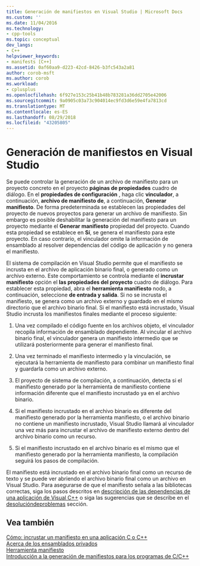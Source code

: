```yaml
---
title: Generación de manifiestos en Visual Studio | Microsoft Docs
ms.custom: ''
ms.date: 11/04/2016
ms.technology:
- cpp-tools
ms.topic: conceptual
dev_langs:
- C++
helpviewer_keywords:
- manifests [C++]
ms.assetid: 0af60aa9-d223-42cd-8426-b3fc543a2a81
author: corob-msft
ms.author: corob
ms.workload:
- cplusplus
ms.openlocfilehash: 6f927e153c25b41b48b783281a36dd2705e42006
ms.sourcegitcommit: 9a0905c03a73c904014ec9fd3d6e59e4fa7813cd
ms.translationtype: MT
ms.contentlocale: es-ES
ms.lasthandoff: 08/29/2018
ms.locfileid: "43205805"
---
```

# <a name="manifest-generation-in-visual-studio"></a>Generación de manifiestos en Visual Studio
Se puede controlar la generación de un archivo de manifiesto para un proyecto concreto en el proyecto **páginas de propiedades** cuadro de diálogo. En el **propiedades de configuración** , haga clic **vinculador**, a continuación, **archivo de manifiesto de**, a continuación, **Generar manifiesto**. De forma predeterminada se establecen las propiedades del proyecto de nuevos proyectos para generar un archivo de manifiesto. Sin embargo es posible deshabilitar la generación del manifiesto para un proyecto mediante el **Generar manifiesto** propiedad del proyecto. Cuando esta propiedad se establece en **Sí**, se genera el manifiesto para este proyecto. En caso contrario, el vinculador omite la información de ensamblado al resolver dependencias del código de aplicación y no genera el manifiesto.  
  
 El sistema de compilación en Visual Studio permite que el manifiesto se incrusta en el archivo de aplicación binario final, o generado como un archivo externo. Este comportamiento se controla mediante el **incrustar manifiesto** opción el **las propiedades del proyecto** cuadro de diálogo. Para establecer esta propiedad, abra el **herramienta manifiesto** nodo, a continuación, seleccione **de entrada y salida**. Si no se incrusta el manifiesto, se genera como un archivo externo y guardado en el mismo directorio que el archivo binario final. Si el manifiesto está incrustado, Visual Studio incrusta los manifiestos finales mediante el proceso siguiente:  
  
1.  Una vez compilado el código fuente en los archivos objeto, el vinculador recopila información de ensamblado dependiente. Al vincular el archivo binario final, el vinculador genera un manifiesto intermedio que se utilizará posteriormente para generar el manifiesto final.  
  
2.  Una vez terminado el manifiesto intermedio y la vinculación, se ejecutará la herramienta de manifiesto para combinar un manifiesto final y guardarla como un archivo externo.  
  
3.  El proyecto de sistema de compilación, a continuación, detecta si el manifiesto generado por la herramienta de manifiesto contiene información diferente que el manifiesto incrustado ya en el archivo binario.  
  
4.  Si el manifiesto incrustado en el archivo binario es diferente del manifiesto generado por la herramienta manifiesto, o el archivo binario no contiene un manifiesto incrustado, Visual Studio llamará al vinculador una vez más para incrustar el archivo de manifiesto externo dentro del archivo binario como un recurso.  
  
5.  Si el manifiesto incrustado en el archivo binario es el mismo que el manifiesto generado por la herramienta manifiesto, la compilación seguirá los pasos de compilación.  
  
 El manifiesto está incrustado en el archivo binario final como un recurso de texto y se puede ver abriendo el archivo binario final como un archivo en Visual Studio. Para asegurarse de que el manifiesto señala a las bibliotecas correctas, siga los pasos descritos en [descripción de las dependencias de una aplicación de Visual C++](../ide/understanding-the-dependencies-of-a-visual-cpp-application.md) o siga las sugerencias que se describe en el [desolucióndeproblemas](../build/troubleshooting-c-cpp-isolated-applications-and-side-by-side-assemblies.md) sección.  
  
## <a name="see-also"></a>Vea también  
 [Cómo: incrustar un manifiesto en una aplicación C o C++](../build/how-to-embed-a-manifest-inside-a-c-cpp-application.md)   
 [Acerca de los ensamblados privados](/windows/desktop/SbsCs/about-private-assemblies-)   
 [Herramienta manifiesto](/windows/desktop/SbsCs/mt-exe)   
 [Introducción a la generación de manifiestos para los programas de C/C++](../build/understanding-manifest-generation-for-c-cpp-programs.md)